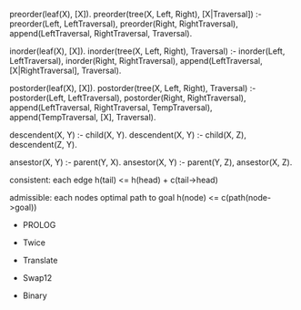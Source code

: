 
preorder(leaf(X), [X]).
preorder(tree(X, Left, Right), [X|Traversal]) :-
    preorder(Left, LeftTraversal),
    preorder(Right, RightTraversal),
    append(LeftTraversal, RightTraversal, Traversal).

inorder(leaf(X), [X]).
inorder(tree(X, Left, Right), Traversal) :-
    inorder(Left, LeftTraversal),
    inorder(Right, RightTraversal),
    append(LeftTraversal, [X|RightTraversal], Traversal).

postorder(leaf(X), [X]).
postorder(tree(X, Left, Right), Traversal) :-
    postorder(Left, LeftTraversal),
    postorder(Right, RightTraversal),
    append(LeftTraversal, RightTraversal, TempTraversal),
    append(TempTraversal, [X], Traversal).


descendent(X, Y) :- child(X, Y).
descendent(X, Y) :- child(X, Z), descendent(Z, Y).

ansestor(X, Y) :- parent(Y, X).
ansestor(X, Y) :- parent(Y, Z), ansestor(X, Z).

consistent:
each edge
h(tail) <= h(head) + c(tail->head)

admissible:
each nodes optimal path to goal
h(node) <= c(path(node->goal))

- PROLOG
- Twice
- Translate

- Swap12
- Binary